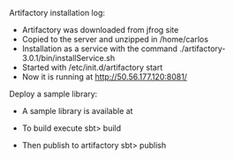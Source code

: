 Artifactory installation log:
* Artifactory was downloaded from jfrog site
* Copied to the server and unzipped in /home/carlos
* Installation as a service with the command
 ./artifactory-3.0.1/bin/installService.sh
* Started with
 /etc/init.d/artifactory start
* Now it is running at
 http://50.56.177.120:8081/

Deploy a sample library:
* A sample library is available at
 
* To build execute
 sbt>
  build

* Then publish to artifactory
 sbt>
  publish